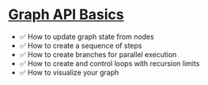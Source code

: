# [Graph API Basics](https://langchain-ai.github.io/langgraph/how-tos/#graph-api-basics)
- ✅ How to update graph state from nodes
- ✅ How to create a sequence of steps
- ✅ How to create branches for parallel execution
- ✅ How to create and control loops with recursion limits
- ✅ How to visualize your graph
